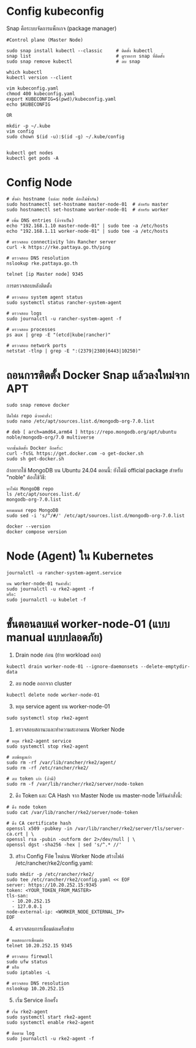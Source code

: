 
# Config kubeconfig
Snap คือระบบจัดการแพ็กเกจ (package manager)
```
#Control plane (Master Node)

sudo snap install kubectl --classic     # ติดตั้ง kubectl
snap list                               # ดูรายการ snap ที่ติดตั้ง
sudo snap remove kubectl                # ลบ snap

which kubectl
kubectl version --client

vim kubeconfig.yaml
chmod 400 kubeconfig.yaml
export KUBECONFIG=$(pwd)/kubeconfig.yaml
echo $KUBECONFIG

OR

mkdir -p ~/.kube
vim config
sudo chown $(id -u):$(id -g) ~/.kube/config


kubectl get nodes
kubectl get pods -A
```

# Config Node
```
# ตั้งค่า hostname (แต่ละ node ต้องไม่ซ้ำกัน)
sudo hostnamectl set-hostname master-node-01  # สำหรับ master
sudo hostnamectl set-hostname worker-node-01  # สำหรับ worker

# เพิ่ม DNS entries (ถ้าจำเป็น)
echo "192.168.1.10 master-node-01" | sudo tee -a /etc/hosts
echo "192.168.1.11 worker-node-01" | sudo tee -a /etc/hosts

# ตรวจสอบ connectivity ไปยัง Rancher server
curl -k https://rke.pattaya.go.th/ping

# ตรวจสอบ DNS resolution
nslookup rke.pattaya.go.th

telnet [ip Master node] 9345
```
การตรวจสอบหลังติดตั้ง
```
# ตรวจสอบ system agent status
sudo systemctl status rancher-system-agent

# ตรวจสอบ logs
sudo journalctl -u rancher-system-agent -f

# ตรวจสอบ processes
ps aux | grep -E "(etcd|kube|rancher)"

# ตรวจสอบ network ports
netstat -tlnp | grep -E ":(2379|2380|6443|10250)"
```

# ถอนการติดตั้ง Docker Snap แล้วลงใหม่จาก APT
```
sudo snap remove docker

ปิดไฟล์ repo ด้วยคำสั่ง:
sudo nano /etc/apt/sources.list.d/mongodb-org-7.0.list

# deb [ arch=amd64,arm64 ] https://repo.mongodb.org/apt/ubuntu noble/mongodb-org/7.0 multiverse

จากนั้นติดตั้ง Docker อีกครั้ง:
curl -fsSL https://get.docker.com -o get-docker.sh
sudo sh get-docker.sh

```
ถ้าอยากใช้ MongoDB บน Ubuntu 24.04 ตอนนี้:
ยังไม่มี official package สำหรับ "noble" ต้องใช้วิธี:
```
หาไฟล์ MongoDB repo
ls /etc/apt/sources.list.d/
mongodb-org-7.0.list

คอมเมนต์ repo MongoDB
sudo sed -i 's/^/#/' /etc/apt/sources.list.d/mongodb-org-7.0.list

docker --version
docker compose version

```
# Node (Agent) ใน Kubernetes
```
journalctl -u rancher-system-agent.service

บน worker-node-01 รันคำสั่ง:
sudo journalctl -u rke2-agent -f
หรือ:
sudo journalctl -u kubelet -f
```

# ขั้นตอนลบแค่ worker-node-01 (แบบ manual แบบปลอดภัย)
1. Drain node ก่อน (ย้าย workload ออก)
```
kubectl drain worker-node-01 --ignore-daemonsets --delete-emptydir-data
```
2. ลบ node ออกจาก cluster
```
kubectl delete node worker-node-01
```
3. หยุด service agent บน worker-node-01
```
sudo systemctl stop rke2-agent
```

1. ตรวจสอบสถานะและทำความสะอาดบน Worker Node
```
# หยุด rke2-agent service
sudo systemctl stop rke2-agent

# ลบข้อมูลเก่า
sudo rm -rf /var/lib/rancher/rke2/agent/
sudo rm -rf /etc/rancher/rke2/

# ลบ token เก่า (ถ้ามี)
sudo rm -f /var/lib/rancher/rke2/server/node-token
```
2. ดึง Token และ CA Hash จาก Master Node
บน master-node ให้รันคำสั่งนี้:
```
# ดึง node token
sudo cat /var/lib/rancher/rke2/server/node-token

# ดึง CA certificate hash
openssl x509 -pubkey -in /var/lib/rancher/rke2/server/tls/server-ca.crt | \
openssl rsa -pubin -outform der 2>/dev/null | \
openssl dgst -sha256 -hex | sed 's/^.* //'
```
3. สร้าง Config File ใหม่บน Worker Node
สร้างไฟล์ /etc/rancher/rke2/config.yaml:
```
sudo mkdir -p /etc/rancher/rke2/
sudo tee /etc/rancher/rke2/config.yaml << EOF
server: https://10.20.252.15:9345
token: <YOUR_TOKEN_FROM_MASTER>
tls-san:
  - 10.20.252.15
  - 127.0.0.1
node-external-ip: <WORKER_NODE_EXTERNAL_IP>
EOF
```
4. ตรวจสอบการเชื่อมต่อเครือข่าย
```
# ทดสอบการเชื่อมต่อ
telnet 10.20.252.15 9345

# ตรวจสอบ firewall
sudo ufw status
# หรือ
sudo iptables -L

# ตรวจสอบ DNS resolution
nslookup 10.20.252.15
```
5. เริ่ม Service อีกครั้ง
```
# เริ่ม rke2-agent
sudo systemctl start rke2-agent
sudo systemctl enable rke2-agent

# ติดตาม log
sudo journalctl -u rke2-agent -f
```


